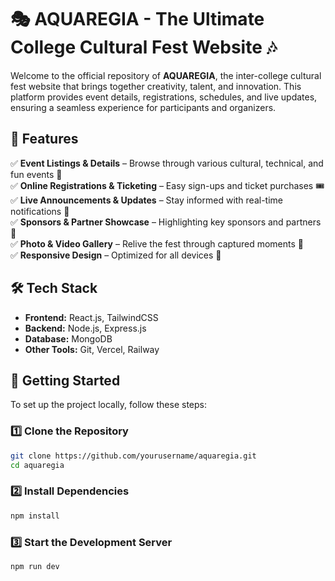 # 🎭 AQUAREGIA - The Ultimate College Cultural Fest Website 🎶  

Welcome to the official repository of **AQUAREGIA**, the inter-college cultural fest website that brings together creativity, talent, and innovation. This platform provides event details, registrations, schedules, and live updates, ensuring a seamless experience for participants and organizers.  
  

## 🌟 Features  
✅ **Event Listings & Details** – Browse through various cultural, technical, and fun events 📅  
✅ **Online Registrations & Ticketing** – Easy sign-ups and ticket purchases 🎟️  
✅ **Live Announcements & Updates** – Stay informed with real-time notifications 🔔  
✅ **Sponsors & Partner Showcase** – Highlighting key sponsors and partners 💼  
✅ **Photo & Video Gallery** – Relive the fest through captured moments 📸  
✅ **Responsive Design** – Optimized for all devices 📱  

## 🛠️ Tech Stack  
- **Frontend:** React.js, TailwindCSS  
- **Backend:** Node.js, Express.js  
- **Database:** MongoDB  
- **Other Tools:** Git, Vercel, Railway  

## 🚀 Getting Started  
To set up the project locally, follow these steps:  

### 1️⃣ Clone the Repository  
```sh
git clone https://github.com/yourusername/aquaregia.git
cd aquaregia
```

### 2️⃣ Install Dependencies  
```sh
npm install
```

### 3️⃣ Start the Development Server  
```sh
npm run dev
```
